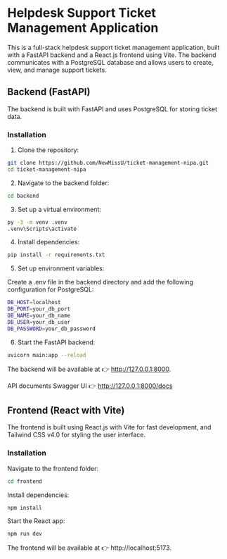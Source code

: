 
# Helpdesk Support Ticket Management Application

This is a full-stack helpdesk support ticket management application, built with a FastAPI backend and a React.js frontend using Vite. The backend communicates with a PostgreSQL database and allows users to create, view, and manage support tickets.



## Backend (FastAPI)

The backend is built with FastAPI and uses PostgreSQL for storing ticket data.

### Installation

1. Clone the repository:

```bash
git clone https://github.com/NewMissU/ticket-management-nipa.git
cd ticket-management-nipa
```

2. Navigate to the backend folder:

```bash
cd backend
```

3. Set up a virtual environment:

```bash
py -3 -m venv .venv
.venv\Scripts\activate
```

4. Install dependencies:

```bash
pip install -r requirements.txt
```

5. Set up environment variables:

Create a .env file in the backend directory and add the following configuration for PostgreSQL:

```bash
DB_HOST=localhost
DB_PORT=your_db_port
DB_NAME=your_db_name
DB_USER=your_db_user
DB_PASSWORD=your_db_password
```
6. Start the FastAPI backend:

```bash
uvicorn main:app --reload
```

The backend will be available at 👉 http://127.0.0.1:8000.

API documents Swagger UI 👉 http://127.0.0.1:8000/docs

## Frontend (React with Vite)

The frontend is built using React.js with Vite for fast development, and Tailwind CSS v4.0 for styling the user interface.

### Installation
Navigate to the frontend folder:

```bash
cd frontend
```

Install dependencies:

```bash
npm install
```

Start the React app:

```bash
npm run dev
```

The frontend will be available at 👉 http://localhost:5173.
